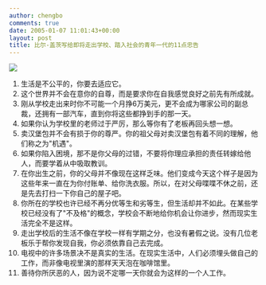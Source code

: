 ```yaml
---
author: chengbo
comments: true
date: 2005-01-07 11:01:43+00:00
layout: post
title: 比尔-盖茨写给即将走出学校、踏入社会的青年一代的11点忠告
---
```


 ![](http://chengbo.cnblogs.com/images/cnblogs_com/chengbo/people_billgates.jpg)

1. 生活是不公平的，你要去适应它。
2. 这个世界并不会在意你的自尊，而是要求你在自我感觉良好之前先有所成就。
3. 刚从学校走出来时你不可能一个月挣6万美元，更不会成为哪家公司的副总裁，还拥有一部汽车，直到你将这些都挣到手的那一天。
4. 如果你认为学校里的老师过于严厉，那么等你有了老板再回头想一想。
5. 卖汉堡包并不会有损于你的尊严。你的祖父母对卖汉堡包有着不同的理解，他们称之为"机遇"。
6. 如果你陷入困境，那不是你父母的过错，不要将你理应承担的责任转嫁给他人，而要学着从中吸取教训。
7. 在你出生之前，你的父母并不像现在这样乏味。他们变成今天这个样子是因为这些年来一直在为你付账单、给你洗衣服。所以，在对父母喋喋不休之前，还是先去打扫一下你自己的屋子吧。
8. 你所在的学校也许已经不再分优等生和劣等生，但生活却并不如此。在某些学校已经没有了"不及格"的概念，学校会不断地给你机会让你进步，然而现实生活完全不是这样。
9. 走出学校后的生活不像在学校一样有学期之分，也没有暑假之说。没有几位老板乐于帮你发现自我，你必须依靠自己去完成。
10. 电视中的许多场景决不是真实的生活。在现实生活中，人们必须埋头做自己的工作，而非像电视里演的那样天天泡在咖啡馆里。
11. 善待你所厌恶的人，因为说不定哪一天你就会为这样的一个人工作。
